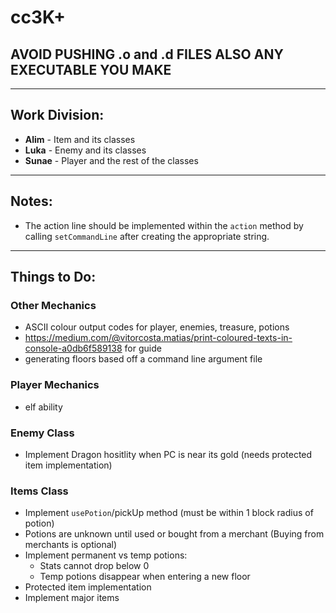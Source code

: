 # cc3K+

## AVOID PUSHING .o and .d FILES ALSO ANY EXECUTABLE YOU MAKE

---

## Work Division:
- **Alim** - Item and its classes
- **Luka** - Enemy and its classes
- **Sunae** - Player and the rest of the classes

---

## Notes:
- The action line should be implemented within the `action` method by calling `setCommandLine` after creating the appropriate string.

---

## Things to Do:

### **Other Mechanics**
- ASCII colour output codes for player, enemies, treasure, potions
- https://medium.com/@vitorcosta.matias/print-coloured-texts-in-console-a0db6f589138 for guide
- generating floors based off a command line argument file

### **Player Mechanics**
- elf ability

### **Enemy Class**
- Implement Dragon hositlity when PC is near its gold (needs protected item implementation)

### **Items Class**
- Implement `usePotion`/pickUp method (must be within 1 block radius of potion)
- Potions are unknown until used or bought from a merchant (Buying from merchants is optional)
- Implement permanent vs temp potions:
  - Stats cannot drop below 0
  - Temp potions disappear when entering a new floor
- Protected item implementation
- Implement major items
